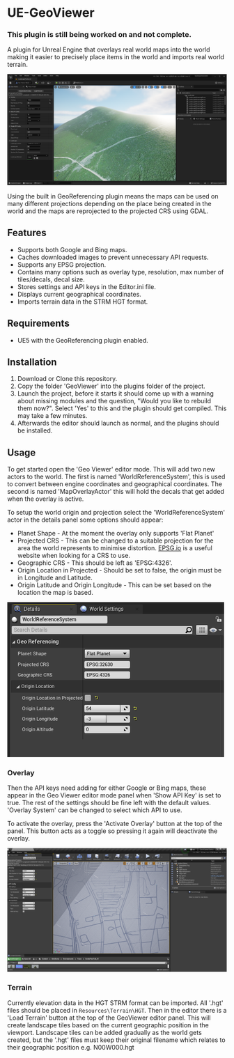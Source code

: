 # UE-GeoViewer
### This plugin is still being worked on and not complete.
A plugin for Unreal Engine that overlays real world maps into the world making it easier to precisely place items in the world and imports real world terrain. 

![Placing A tree with the overlay active](docs/UE5Overlay.png)

Using the built in GeoReferencing plugin means the maps can be used on many different projections depending on the place being created in the world and the maps are reprojected to the projected CRS using GDAL.

## Features
- Supports both Google and Bing maps.
- Caches downloaded images to prevent unnecessary API requests.
- Supports any EPSG projection.
- Contains many options such as overlay type, resolution, max number of tiles/decals, decal size.
- Stores settings and API keys in the Editor.ini file.
- Displays current geographical coordinates.
- Imports terrain data in the STRM HGT format.

## Requirements
- UE5 with the GeoReferencing plugin enabled.

## Installation
1. Download or Clone this repository.
2. Copy the folder 'GeoViewer' into the plugins folder of the project.
3. Launch the project, before it starts it should come up with a warning about missing modules and the question, "Would you like to rebuild them now?". Select 'Yes' to this and the plugin should get compiled. This may take a few minutes.
4. Afterwards the editor should launch as normal, and the plugins should be installed.

## Usage
To get started open the 'Geo Viewer' editor mode. This will add two new actors to the world. The first is named 'WorldReferenceSystem', this is used to convert between engine coordinates and geographical coordinates. The second is named 'MapOverlayActor' this will hold the decals that get added when the overlay is active.

To setup the world origin and projection select the 'WorldReferenceSystem' actor in the details panel some options should appear:
- Planet Shape - At the moment the overlay only supports 'Flat Planet'
- Projected CRS - This can be changed to a suitable projection for the area the world represents to minimise distortion. [EPSG.io](https://epsg.io/) is a useful website when looking for a CRS to use.
- Geographic CRS - This should be left as 'EPSG:4326'.
- Origin Location in Projected - Should be set to false, the origin must be in Longitude and Latitude.
- Origin Latitude and Origin Longitude - This can be set based on the location the map is based.

![World Overlay System Details Panel](docs/WorldReferenceSystem.png)

### Overlay
Then the API keys need adding for either Google or Bing maps, these appear in the Geo Viewer editor mode panel when 'Show API Key' is set to true. The rest of the settings should be fine left with the default values.
'Overlay System' can be changed to select which API to use.

To activate the overlay, press the 'Activate Overlay' button at the top of the panel. This button acts as a toggle so pressing it again will deactivate the overlay.

![Bing Maps in 'Canvas Dark' mode](docs/BingCanvasDarkMode.png)

### Terrain
Currently elevation data in the HGT STRM format can be imported. All '.hgt' files should be placed in `Resources\Terrain\HGT`. Then in the editor there is a 'Load Terrain' button at the top of the GeoViewer editor panel. This will create landscape tiles based on the current geographic position in the viewport. Landscape tiles can be added gradually as the world gets created, but the '.hgt' files must keep their original filename which relates to their geographic position e.g. N00W000.hgt
